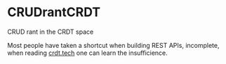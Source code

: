 # CRUDrantCRDT
CRUD rant in the CRDT space

Most people have taken a shortcut when building REST APIs, incomplete, when reading [crdt.tech](https://crdt.tech) one can learn the insufficience.
